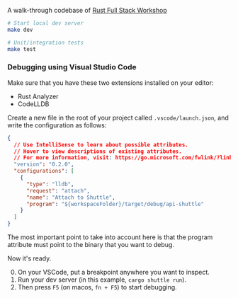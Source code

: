 A walk-through codebase of [Rust Full Stack Workshop](https://bcnrust.github.io/devbcn-workshop/index.html)

```bash
# Start local dev server
make dev

# Unit/integration tests
make test
```

### Debugging using Visual Studio Code

Make sure that you have these two extensions installed on your editor:

- Rust Analyzer
- CodeLLDB

Create a new file in the root of your project called `.vscode/launch.json`, and write the configuration as follows:

```json
{
  // Use IntelliSense to learn about possible attributes.
  // Hover to view descriptions of existing attributes.
  // For more information, visit: https://go.microsoft.com/fwlink/?linkid=830387
  "version": "0.2.0",
  "configurations": [
    {
      "type": "lldb",
      "request": "attach",
      "name": "Attach to Shuttle",
      "program": "${workspaceFolder}/target/debug/api-shuttle"
    }
  ]
}
```

The most important point to take into account here is that the program attribute must point to the binary that you want to debug.

Now it's ready.

0. On your VSCode, put a breakpoint anywhere you want to inspect.
1. Run your dev server (in this example, `cargo shuttle run`).
2. Then press `F5` (on macos, `fn + F5`) to start debugging.
